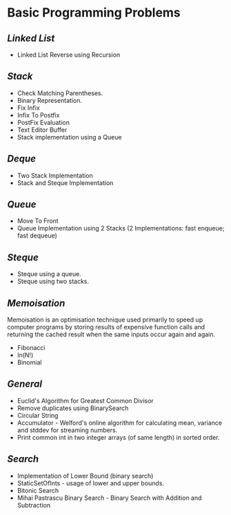 # Basic Programming Problems

_Linked List_
-------------------------------------------------
* Linked List Reverse using Recursion

_Stack_
-------------------------------------------------
* Check Matching Parentheses.
* Binary Representation.
* Fix Infix
* Infix To Postfix
* PostFix Evaluation
* Text Editor Buffer
* Stack implementation using a Queue

_Deque_
-------
* Two Stack Implementation
* Stack and Steque Implementation

_Queue_
-------------------------------------------------
* Move To Front
* Queue Implementation using 2 Stacks (2 Implementations: fast enqueue; fast dequeue)

_Steque_
--------
* Steque using a queue.
* Steque using two stacks.

_Memoisation_
-------------------------------------------------
Memoisation is an optimisation technique used primarily to speed up computer programs by storing results of expensive
function calls and returning the cached result when the same inputs occur again and again.
* Fibonacci
* ln(N!)
* Binomial

_General_
-------------------------------------------------
* Euclid's Algorithm for Greatest Common Divisor
* Remove duplicates using BinarySearch
* Circular String
* Accumulator - Welford's online algorithm for calculating mean, variance and stddev for streaming numbers.
* Print common int in two integer arrays (of same length) in sorted order.

_Search_
--------
* Implementation of Lower Bound (binary search)
* StaticSetOfInts - usage of lower and upper bounds.
* Bitonic Search
* Mihai Pastrascu Binary Search - Binary Search with Addition and Subtraction